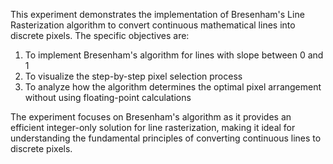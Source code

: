 This experiment demonstrates the implementation of Bresenham's Line Rasterization algorithm to convert continuous mathematical lines into discrete pixels. The specific objectives are:

1. To implement Bresenham's algorithm for lines with slope between 0 and 1
2. To visualize the step-by-step pixel selection process
3. To analyze how the algorithm determines the optimal pixel arrangement without using floating-point calculations

The experiment focuses on Bresenham's algorithm as it provides an efficient integer-only solution for line rasterization, making it ideal for understanding the fundamental principles of converting continuous lines to discrete pixels.